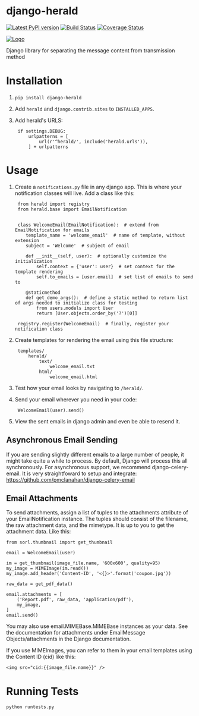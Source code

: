 # django-herald

[![Latest PyPI version](https://badge.fury.io/py/django-herald.svg)](https://pypi.python.org/pypi/django-herald)
[![Build Status](https://travis-ci.org/worthwhile/django-herald.svg?branch=master)](https://travis-ci.org/worthwhile/django-herald)
[![Coverage Status](https://coveralls.io/repos/github/worthwhile/django-herald/badge.svg?branch=master)](https://coveralls.io/github/worthwhile/django-herald?branch=master)

[![Logo](https://github.com/worthwhile/django-herald/blob/master/logo.png)](https://github.com/worthwhile/django-herald)

Django library for separating the message content from transmission method

# Installation

1. `pip install django-herald`
2. Add `herald` and `django.contrib.sites` to `INSTALLED_APPS`.
3. Add herald's URLS:

        if settings.DEBUG:
            urlpatterns = [
                url(r'^herald/', include('herald.urls')),
            ] + urlpatterns

# Usage

1. Create a `notifications.py` file in any django app. This is where your notification classes will live. Add a class like this:

        from herald import registry
        from herald.base import EmailNotification


        class WelcomeEmail(EmailNotification):  # extend from EmailNotification for emails
           template_name = 'welcome_email'  # name of template, without extension
           subject = 'Welcome'  # subject of email

           def __init__(self, user):  # optionally customize the initialization
               self.context = {'user': user}  # set context for the template rendering
               self.to_emails = [user.email]  # set list of emails to send to

           @staticmethod
           def get_demo_args():  # define a static method to return list of args needed to initialize class for testing
               from users.models import User
               return [User.objects.order_by('?')[0]]

        registry.register(WelcomeEmail)  # finally, register your notification class

2. Create templates for rendering the email using this file structure:

        templates/
            herald/
                text/
                    welcome_email.txt
                html/
                    welcome_email.html

3. Test how your email looks by navigating to `/herald/`.

4. Send your email wherever you need in your code:

        WelcomeEmail(user).send()

5. View the sent emails in django admin and even be able to resend it.

## Asynchronous Email Sending

If you are sending slightly different emails to a large number of people, it might take quite a while to process. By default, Django will process this all synchronously. For asynchronous support, we recommend django-celery-email. It is very straightfoward to setup and integrate: https://github.com/pmclanahan/django-celery-email

## Email Attachments

To send attachments, assign a list of tuples to the attachments attribute of your EmailNotification instance. The tuples should consist of the filename, the raw attachment data, and the mimetype.  It is up to you to get the attachment data.  Like this:

    from sorl.thumbnail import get_thumbnail

    email = WelcomeEmail(user)

    im = get_thumbnail(image_file.name, '600x600', quality=95)
    my_image = MIMEImage(im.read())
    my_image.add_header('Content-ID', '<{}>'.format('coupon.jpg'))

    raw_data = get_pdf_data()

    email.attachments = [
        ('Report.pdf', raw_data, 'application/pdf'),
        my_image,
    ]
    email.send()

You may also use email.MIMEBase.MIMEBase instances as your data.  See the documentation for attachments under EmailMessage Objects/attachments in the Django documentation.

If you use MIMEImages, you can refer to them in your email templates using the Content ID (cid) like this:

    <img src="cid:{{image_file.name}}" />

# Running Tests

	python runtests.py
